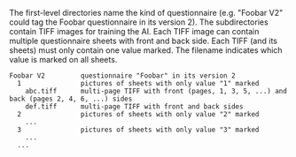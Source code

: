 The first-level directories name the kind of questionnaire (e.g. "Foobar V2" could tag the Foobar questionnaire in its version 2).
The subdirectories contain TIFF images for training the AI. Each TIFF image can contain multiple questionnaire sheets with front and back side. Each TIFF (and its sheets) must only contain one value marked. The filename indicates which value is marked on all sheets.

```
Foobar V2         questionnaire "Foobar" in its version 2
  1               pictures of sheets with only value "1" marked
    abc.tiff      multi-page TIFF with front (pages, 1, 3, 5, ...) and back (pages 2, 4, 6, ...) sides
    def.tiff      multi-page TIFF with front and back sides
  2               pictures of sheets with only value "2" marked
    ...
  3               pictures of sheets with only value "3" marked
    ...
  ...
```
